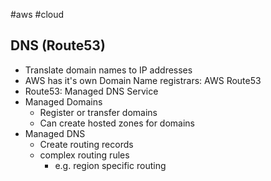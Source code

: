 #aws #cloud 
## DNS (Route53)
- Translate domain names to IP addresses
- AWS has it's own Domain Name registrars: AWS Route53
- Route53: Managed DNS Service
- Managed Domains
	- Register or transfer domains
	- Can create hosted zones for domains
- Managed DNS
	- Create routing records
	- complex routing rules
		- e.g. region specific routing 